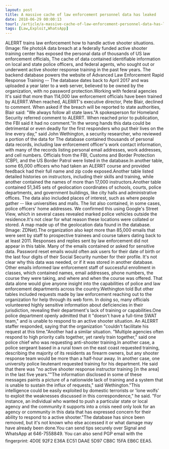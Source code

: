 ```yaml
---
layout: post
title: A massive cache of law enforcement personnel data has leaked
date: 2018-06-29 00:00:13
tourl: /article/a-massive-cache-of-law-enforcement-personnel-data-has-leaked/
tags: [Law,Exploit,WhatsApp]
---
```

ALERRT trains law enforcement how to handle active shooter situations. (Image: file photo)A data breach at a federally funded active shooter training center has exposed the personal data of thousands of US law enforcement officials, The cache of data contained identifiable information on local and state police officers, and federal agents, who sought out or underwent active shooter response training in the past few years. The backend database powers the website of Advanced Law Enforcement Rapid Response Training -- The database dates back to April 2017 and was uploaded a year later to a web server, believed to be owned by the organization, with no password protection.Working with federal agencies It's said that more than 114,000 law enforcement officials have been trained by ALERRT.When reached, ALERRT's executive director, Pete Blair, declined to comment. When asked if the breach will be reported to state authorities, Blair said: "We always follow all state laws."A spokesperson for Homeland Security referred comment to ALERRT. When reached prior to publication, the FBI said it had no comment."In the wrong hands this data could be detrimental or even deadly for the first responders who put their lives on the line every day," said John Wethington, a security researcher, who reviewed a portion of the data for The database contained thousands of personal data records, including law enforcement officer's work contact information, with many of the records listing personal email addresses, work addresses, and cell numbers. Officials from the FBI, Customs and Border Protection (CBP), and the US Border Patrol were listed in the database.In another table, some 65,000 officers who had taken an ALERRT course and provided feedback had their full name and zip code exposed.Another table listed detailed histories on instructors, including their skills and training, while another contained the names of more than 17,000 instructors.Another table contained 51,345 sets of geolocation coordinates of schools, courts, police departments, and government buildings, like city halls and administrative offices. The data also included places of interest, such as where people gather -- like universities and malls. The list also contained, in some cases, police officers' home addresses. We confirmed this using Google's Street View, which in several cases revealed marked police vehicles outside the residence.It's not clear for what reason these locations were collated or stored. A map made up of the geolocation data found in the database. (Image: ZDNet).The organization also kept more than 85,000 emails that were sent by staff to prospective trainees and course takers dating back to at least 2011. Responses and replies sent by law enforcement did not appear in this table. Many of the emails contained or asked for sensitive data. Password reset emails would often ask users for their date of birth or the last four digits of their Social Security number for their profile. It's not clear why this data was needed, or if it was stored in another database. Other emails informed law enforcement staff of successful enrollment in classes, which contained names, email addresses, phone numbers, the course they were taking, and where and when the course was offered. That data alone would give anyone insight into the capabilities of police and law enforcement departments across the country.Wethington told But other tables included requests made by law enforcement reaching out to the organization for help through its web form. In doing so, many officials volunteered highly sensitive information about deficiencies in their jurisdiction, revealing their department's lack of training or capabilities.One police department openly admitted that it "doesn't have a full-time SWAT team," and is unable to respond to an active shooter situation. An ALERRT staffer responded, saying that the organization "couldn't facilitate his request at this time."Another had a similar situation. "Multiple agencies often respond to high priority calls together, yet rarely train together," said one police chief who was requesting anti-shooter training.In another case, a police sergeant based in a rural town on the east coast requested training, describing the majority of its residents as firearm owners, but any shooter response team would be more than a half-hour away. In another case, one university police lieutenant requested training for his department. He said that there was "no active shooter response instructor training [in the area] in the last five years.""The information disclosed in some of these messages paints a picture of a nationwide lack of training and a system that is unable to sustain the influx of requests," said Wethington."This intelligence could be easily exploited by domestic terrorists or 'lone wolfs' to exploit the weaknesses discussed in this correspondence," he said. "For instance, an individual who wanted to push a particular state or local agency and the community it supports into a crisis need only look for an agency or community in this data that has expressed concern for their ability to respond to a active shooter."The database has since been removed, but it's not known who else accessed it or what damage may have already been done.You can send tips securely over Signal and WhatsApp at 646-7558849. You can also send PGP email with the fingerprint: 4D0E 92F2 E36A EC51 DAAE 5D97 CB8C 15FA EB6C EEA5.